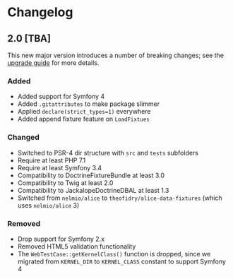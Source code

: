# Changelog

## 2.0 [TBA]
This new major version introduces a number of breaking changes; see the [upgrade guide](UPGRADE-2.0.md) for more details.

### Added
 * Added support for Symfony 4
 * Added `.gitattributes` to make package slimmer 
 * Applied `declare(strict_types=1)` everywhere
 * Added append fixture feature on `LoadFixtues`

### Changed
 * Switched to PSR-4 dir structure with `src` and `tests` subfolders
 * Require at least PHP 7.1
 * Require at least Symfony 3.4
 * Compatibility to DoctrineFixtureBundle at least 3.0
 * Compatibility to Twig at least 2.0
 * Compatibility to JackalopeDoctrineDBAL at least 1.3
 * Switched from `nelmio/alice` to `theofidry/alice-data-fixtures` (which uses `nelmio/alice` 3)

### Removed
 * Drop support for Symfony 2.x
 * Removed HTML5 validation functionality
 * The `WebTestCase::getKernelClass()` function is dropped, since we migrated from `KERNEL_DIR` to `KERNEL_CLASS` constant to support Symfony 4

